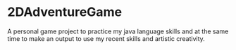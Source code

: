 # 2DAdventureGame
A personal game project to practice my java language skills and at the same time to make an output to use my recent skills and artistic creativity. 
